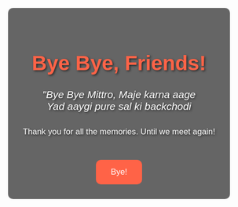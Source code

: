 <!DOCTYPE html>
<html lang="en">
<head>
    <meta charset="UTF-8">
    <meta name="viewport" content="width=device-width, initial-scale=1.0">
    <title>Goodbye Friends</title>
    <style>
        body {
            font-family: 'Arial', sans-serif;
            margin: 0;
            padding: 0;
            background-image: url('https://www.w3schools.com/w3images/mountains.jpg'); /* Change image URL */
            background-size: cover;
            background-position: center;
            color: #fff;
            height: 100vh;
            display: flex;
            justify-content: center;
            align-items: center;
            text-align: center;
        }
        .overlay {
            background-color: rgba(0, 0, 0, 0.6); /* semi-transparent overlay */
            padding: 30px;
            border-radius: 10px;
        }
        h1 {
            font-size: 3em;
            color: #ff6347;
            text-shadow: 2px 2px 4px rgba(0, 0, 0, 0.6);
        }
        .quote {
            font-size: 1.5em;
            font-style: italic;
            color: #fff;
            margin-top: 20px;
            text-shadow: 2px 2px 4px rgba(0, 0, 0, 0.6);
        }
        .footer {
            font-size: 1.2em;
            color: #fff;
            margin-top: 30px;
            font-weight: lighter;
            text-shadow: 2px 2px 4px rgba(0, 0, 0, 0.6);
        }
        button {
            background-color: #ff6347;
            color: #fff;
            font-size: 1.2em;
            padding: 15px 30px;
            border: none;
            border-radius: 10px;
            cursor: pointer;
            margin-top: 30px;
            transition: background-color 0.3s;
        }
        button:hover {
            background-color: #ff4500;
        }
        .heart {
            position: absolute;
            font-size: 30px;
            color: red;
            animation: heart-animation 1s ease-in-out forwards;
        }
        @keyframes heart-animation {
            0% {
                transform: scale(0);
            }
            100% {
                transform: scale(2) translateY(-200px);
            }
        }
    </style>
</head>
<body>

<div class="overlay">
    <h1>Bye Bye, Friends!</h1>
    <p class="quote">"Bye Bye Mittro, Maje karna aage<br>Yad aaygi pure sal ki backchodi </p>
    <div class="footer">
        <p>Thank you for all the memories. Until we meet again!</p>
    </div>
    <button id="byeButton">Bye!</button>
</div>

<script>
    document.getElementById('byeButton').addEventListener('click', function() {
        for (let i = 0; i < 50; i++) {
            let heart = document.createElement('div');
            heart.classList.add('heart');
            heart.innerHTML = '❤️';
            heart.style.left = `${Math.random() * window.innerWidth}px`;
            heart.style.top = `${Math.random() * window.innerHeight}px`;
            document.body.appendChild(heart);
            
            // Remove heart after animation completes
            setTimeout(() => {
                heart.remove();
            }, 1000);
        }
    });
</script>

</body>
</html>
